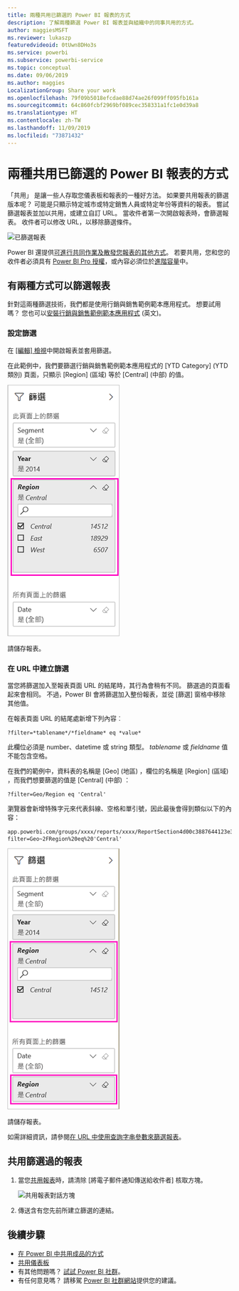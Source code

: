 ```yaml
---
title: 兩種共用已篩選的 Power BI 報表的方式
description: 了解兩種篩選 Power BI 報表並與組織中的同事共用的方式。
author: maggiesMSFT
ms.reviewer: lukaszp
featuredvideoid: 0tUwn8DHo3s
ms.service: powerbi
ms.subservice: powerbi-service
ms.topic: conceptual
ms.date: 09/06/2019
ms.author: maggies
LocalizationGroup: Share your work
ms.openlocfilehash: 79f09b5018efcdae88d74ae26f099ff095fb161a
ms.sourcegitcommit: 64c860fcbf2969bf089cec358331a1fc1e0d39a8
ms.translationtype: HT
ms.contentlocale: zh-TW
ms.lasthandoff: 11/09/2019
ms.locfileid: "73871432"
---
```

# <a name="two-ways-to-share-a-filtered-power-bi-report"></a>兩種共用已篩選的 Power BI 報表的方式
「共用」  是讓一些人存取您儀表板和報表的一種好方法。 如果要共用報表的篩選版本呢？ 可能是只顯示特定城市或特定銷售人員或特定年份等資料的報表。 嘗試篩選報表並加以共用，或建立自訂 URL。 當收件者第一次開啟報表時，會篩選報表。 收件者可以修改 URL，以移除篩選條件。 

![已篩選報表](media/service-share-reports/power-bi-share-filter-pane-report.png)

Power BI 還提供[可進行共同作業及散發您報表的其他方式](service-how-to-collaborate-distribute-dashboards-reports.md)。 若要共用，您和您的收件者必須具有 [Power BI Pro 授權](service-features-license-type.md)，或內容必須位於[進階容量](service-premium-what-is.md)中。 

## <a name="two-ways-to-filter-a-report"></a>有兩種方式可以篩選報表

針對這兩種篩選技術，我們都是使用行銷與銷售範例範本應用程式。 想要試用嗎？ 您也可以[安裝行銷與銷售範例範本應用程式](https://appsource.microsoft.com/product/power-bi/microsoft-retail-analysis-sample.salesandmarketingsample?tab=Overview) \(英文\)。

### <a name="set-a-filter"></a>設定篩選

在 [[編輯] 檢視](consumer/end-user-reading-view.md)中開啟報表並套用篩選。

在此範例中，我們要篩選行銷與銷售範例範本應用程式的 [YTD Category] \(YTD 類別\) 頁面，只顯示 [Region] \(區域\)  等於 [Central] \(中部\)  的值。 
 
![報表篩選窗格](media/service-share-reports/power-bi-share-report-filter.png)

請儲存報表。

### <a name="create-a-filter-in-the-url"></a>在 URL 中建立篩選

當您將篩選加入至報表頁面 URL 的結尾時，其行為會稍有不同。 篩選過的頁面看起來會相同。 不過，Power BI 會將篩選加入整份報表，並從 [篩選] 窗格中移除其他值。  

在報表頁面 URL 的結尾處新增下列內容︰
   
    ?filter=*tablename*/*fieldname* eq *value*
   
此欄位必須是 number、datetime 或 string 類型。 *tablename* 或 *fieldname* 值不能包含空格。
   
在我們的範例中，資料表的名稱是 [Geo] \(地區\)  ，欄位的名稱是 [Region] \(區域\)  ，而我們想要篩選的值是 [Central] \(中部\)  ：
   
    ?filter=Geo/Region eq 'Central'

瀏覽器會新增特殊字元來代表斜線、空格和單引號，因此最後會得到類似以下的內容：
   
    app.powerbi.com/groups/xxxx/reports/xxxx/ReportSection4d00c3887644123e310e?filter=Geo~2FRegion%20eq%20'Central'

![具有 URL 篩選的報表](media/service-share-reports/power-bi-share-report-filter-url.png)

請儲存報表。

如需詳細資訊，請參閱[在 URL 中使用查詢字串參數來篩選報表](service-url-filters.md)。

## <a name="share-the-filtered-report"></a>共用篩選過的報表

1. 當您[共用報表](service-share-dashboards.md)時，請清除 [將電子郵件通知傳送給收件者]  核取方塊。

    ![共用報表對話方塊](media/service-share-reports/power-bi-share-report-dialog.png)

4. 傳送含有您先前所建立篩選的連結。

## <a name="next-steps"></a>後續步驟
* [在 Power BI 中共用成品的方式](service-how-to-collaborate-distribute-dashboards-reports.md)
* [共用儀表板](service-share-dashboards.md)
* 有其他問題嗎？ [試試 Power BI 社群](https://community.powerbi.com/)。
* 有任何意見嗎？ 請移駕 [Power BI 社群網站](https://community.powerbi.com/)提供您的建議。

